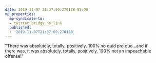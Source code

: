 ```yaml
---
date: 2019-11-07 21:37:00.270138-05:00
mp_properties:
  mp-syndicate-to:
  - twitter_bridgy_no_link
  published:
  - '2019-11-07T21:37:00.270138'
---
```


"There was absolutely, totally, positively, 100% no quid pro quo...and if there was, it was absolutely, totally, positively, 100% not an impeachable offense!"